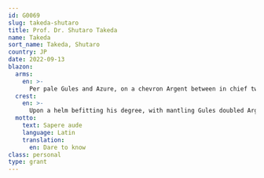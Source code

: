 ```yaml
---
id: G0069
slug: takeda-shutaro
title: Prof. Dr. Shutaro Takeda
name: Takeda
sort_name: Takeda, Shutaro
country: JP
date: 2022-09-13
blazon:
  arms:
    en: >-
      Per pale Gules and Azure, on a chevron Argent between in chief two open books fesswise proper and at base point a rising demi-sun Argent, a chevronel of the field counterchanged.
  crest:
    en: >-
      Upon a helm befitting his degree, with mantling Gules doubled Argent, is set for a crest upon a wreath of the liveries and within an olive wreath a terrestrial globe, all proper.
  motto:
    text: Sapere aude
    language: Latin
    translation:
      en: Dare to know
class: personal
type: grant
---
```

